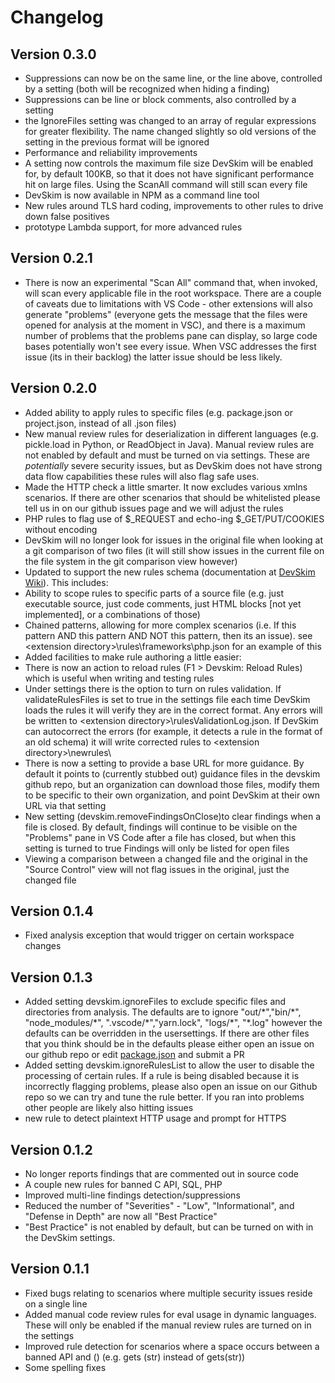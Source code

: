 # Changelog

## Version 0.3.0

* Suppressions can now be on the same line, or the line above, controlled by a setting (both will be recognized when hiding a finding)
* Suppressions can be line or block comments, also controlled by a setting
* the IgnoreFiles setting was changed to an array of regular expressions for greater flexibility.  The name changed slightly so old versions of the setting in the previous format will be ignored
* Performance and reliability improvements
* A setting now controls the maximum file size DevSkim will be enabled for, by default 100KB, so that it does not have significant performance hit on large files.  Using the ScanAll command will still scan every file
* DevSkim is now available in NPM as a command line tool
* New rules around TLS hard coding, improvements to other rules to drive down false positives
* prototype Lambda support, for more advanced rules

## Version 0.2.1

* There is now an experimental "Scan All" command that, when invoked, will scan every applicable file in the root workspace.  There are a couple of caveats due to limitations with VS Code - other extensions will also generate "problems" (everyone gets the message that the files were opened for analysis at the moment in VSC), and there is a maximum number of problems that the problems pane can display, so large code bases potentially won't see every issue.  When VSC addresses the first issue (its in their backlog) the latter issue should be less likely.

## Version 0.2.0

* Added ability to apply rules to specific files (e.g. package.json or project.json, instead of all .json files)
* New manual review rules for deserialization in different languages (e.g. pickle.load in Python, or ReadObject in Java).  Manual review rules are not enabled by default and must be turned on via settings.  These are *potentially* severe security issues, but as DevSkim does not have strong data flow capabilities these rules will also flag safe uses.  
* Made the HTTP check a little smarter.  It now excludes various xmlns scenarios.  If there are other scenarios that should be whitelisted please tell us in on our github issues page and we will adjust the rules
* PHP rules to flag use of $_REQUEST and echo-ing $_GET/PUT/COOKIES without encoding
* DevSkim will no longer look for issues in the original file when looking at a git comparison of two files (it will still show issues in the current file on the file system in the git comparison view however)
* Updated to support the new rules schema (documentation at [DevSkim Wiki](https://github.com/Microsoft/DevSkim/wiki)).  This includes:
* Ability to scope rules to specific parts of a source file (e.g. just executable source, just code comments, just HTML blocks [not yet implemented], or a combinations of those)
* Chained patterns, allowing for more complex scenarios (i.e. If this pattern AND this pattern AND NOT this pattern, then its an issue).  see \<extension directory>\rules\frameworks\php.json for an example of this
* Added facilities to make rule authoring a little easier:
* There is now an action to reload rules (F1 > Devskim: Reload Rules) which is useful when writing and testing rules
* Under settings there is the option to turn on rules validation.  If validateRulesFiles is set to true in the settings file each time DevSkim loads the rules it will verify they are in the correct format.  Any errors will be written to \<extension directory>\rulesValidationLog.json.  If DevSkim can autocorrect the errors (for example, it detects a rule in the format of an old schema) it will write corrected rules to \<extension directory>\newrules\
* There is now a setting to provide a base URL for more guidance.  By default it points to (currently stubbed out) guidance files in the devskim github repo, but an organization can download those files, modify them to be specific to their own organization, and point DevSkim at their own URL via that setting
* New setting (devskim.removeFindingsOnClose)to clear findings when a file is closed.  By default, findings will continue to be visible on the "Problems" pane in VS Code after a file has closed, but when this setting is turned to true Findings will only be listed for open files
* Viewing a comparison between a changed file and the original in the "Source Control" view will not flag issues in the original, just the changed file

## Version 0.1.4

* Fixed analysis exception that would trigger on certain workspace changes

## Version 0.1.3

* Added setting devskim.ignoreFiles to exclude specific files and directories from analysis.  The defaults are to ignore "out/\*","bin/\*", "node_modules/\*", ".vscode/\*","yarn.lock", "logs/\*", "\*.log" however the defaults can be overridden in the usersettings.  If there are other files that you think should be in the defaults please either open an issue on our github repo or edit [package.json](https://github.com/Microsoft/DevSkim-VSCode-Plugin/blob/master/client/package.json) and submit a PR  
* Added setting devskim.ignoreRulesList to allow the user to disable the processing of certain rules.  If a rule is being disabled because it is incorrectly flagging problems, please also open an issue on our Github repo so we can try and tune the rule better.  If you ran into problems other people are likely also hitting issues
* new rule to detect plaintext HTTP usage and prompt for HTTPS

## Version 0.1.2

* No longer reports findings that are commented out in source code
* A couple new rules for banned C API, SQL, PHP
* Improved multi-line findings detection/suppressions
* Reduced the number of "Severities" - "Low", "Informational", and "Defense in Depth" are now all "Best Practice"
* "Best Practice" is not enabled by default, but can be turned on with in the DevSkim settings.  

## Version 0.1.1

* Fixed bugs relating to scenarios where multiple security issues reside on a single line
* Added manual code review rules for eval usage in dynamic languages.  These will only be enabled if the manual review rules are turned on in the settings
* Improved rule detection for scenarios where a space occurs between a banned API and ()  (e.g. gets (str) instead of gets(str))
* Some spelling fixes
